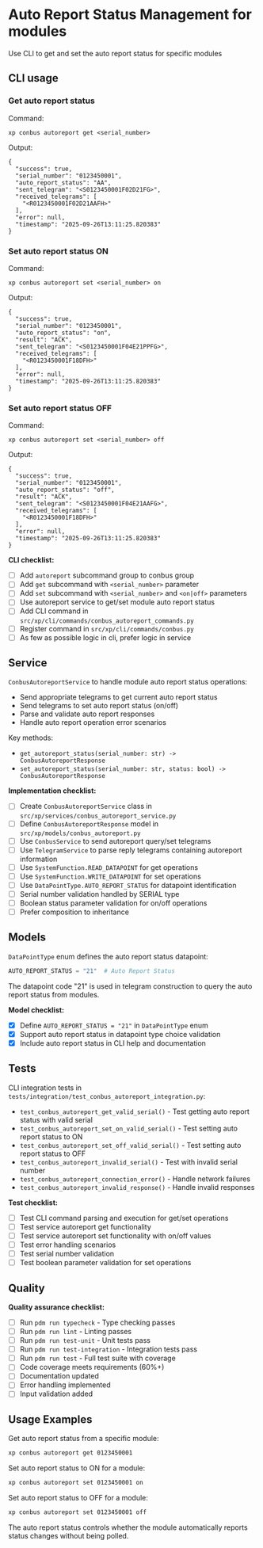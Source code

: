 # Auto Report Status Management for modules

Use CLI to get and set the auto report status for specific modules

## CLI usage

### Get auto report status
Command:
```
xp conbus autoreport get <serial_number>
```

Output:
```
{
  "success": true,
  "serial_number": "0123450001",
  "auto_report_status": "AA",
  "sent_telegram": "<S0123450001F02D21FG>",
  "received_telegrams": [
    "<R0123450001F02D21AAFH>"
  ],
  "error": null,
  "timestamp": "2025-09-26T13:11:25.820383"
}
```

### Set auto report status ON
Command:
```
xp conbus autoreport set <serial_number> on
```

Output:
```
{
  "success": true,
  "serial_number": "0123450001",
  "auto_report_status": "on",
  "result": "ACK",
  "sent_telegram": "<S0123450001F04E21PPFG>",
  "received_telegrams": [
    "<R0123450001F18DFH>"
  ],
  "error": null,
  "timestamp": "2025-09-26T13:11:25.820383"
}
```

### Set auto report status OFF
Command:
```
xp conbus autoreport set <serial_number> off
```

Output:
```
{
  "success": true,
  "serial_number": "0123450001",
  "auto_report_status": "off",
  "result": "ACK",
  "sent_telegram": "<S0123450001F04E21AAFG>",
  "received_telegrams": [
    "<R0123450001F18DFH>"
  ],
  "error": null,
  "timestamp": "2025-09-26T13:11:25.820383"
}
```

**CLI checklist:**
- [ ] Add `autoreport` subcommand group to conbus group
- [ ] Add `get` subcommand with `<serial_number>` parameter
- [ ] Add `set` subcommand with `<serial_number>` and `<on|off>` parameters
- [ ] Use autoreport service to get/set module auto report status
- [ ] Add CLI command in `src/xp/cli/commands/conbus_autoreport_commands.py`
- [ ] Register command in `src/xp/cli/commands/conbus.py`
- [ ] As few as possible logic in cli, prefer logic in service

## Service

`ConbusAutoreportService` to handle module auto report status operations:

- Send appropriate telegrams to get current auto report status
- Send telegrams to set auto report status (on/off)
- Parse and validate auto report responses
- Handle auto report operation error scenarios

Key methods:
- `get_autoreport_status(serial_number: str) -> ConbusAutoreportResponse`
- `set_autoreport_status(serial_number: str, status: bool) -> ConbusAutoreportResponse`

**Implementation checklist:**
- [ ] Create `ConbusAutoreportService` class in `src/xp/services/conbus_autoreport_service.py`
- [ ] Define `ConbusAutoreportResponse` model in `src/xp/models/conbus_autoreport.py`
- [ ] Use `ConbusService` to send autoreport query/set telegrams
- [ ] Use `TelegramService` to parse reply telegrams containing autoreport information
- [ ] Use `SystemFunction.READ_DATAPOINT` for get operations
- [ ] Use `SystemFunction.WRITE_DATAPOINT` for set operations
- [ ] Use `DataPointType.AUTO_REPORT_STATUS` for datapoint identification
- [ ] Serial number validation handled by SERIAL type
- [ ] Boolean status parameter validation for on/off operations
- [ ] Prefer composition to inheritance

## Models

`DataPointType` enum defines the auto report status datapoint:

```python
AUTO_REPORT_STATUS = "21"  # Auto Report Status
```

The datapoint code "21" is used in telegram construction to query the auto report status from modules.

**Model checklist:**
- [x] Define `AUTO_REPORT_STATUS = "21"` in `DataPointType` enum
- [x] Support auto report status in datapoint type choice validation
- [x] Include auto report status in CLI help and documentation

## Tests

CLI integration tests in `tests/integration/test_conbus_autoreport_integration.py`:

- `test_conbus_autoreport_get_valid_serial()` - Test getting auto report status with valid serial
- `test_conbus_autoreport_set_on_valid_serial()` - Test setting auto report status to ON
- `test_conbus_autoreport_set_off_valid_serial()` - Test setting auto report status to OFF
- `test_conbus_autoreport_invalid_serial()` - Test with invalid serial number
- `test_conbus_autoreport_connection_error()` - Handle network failures
- `test_conbus_autoreport_invalid_response()` - Handle invalid responses

**Test checklist:**
- [ ] Test CLI command parsing and execution for get/set operations
- [ ] Test service autoreport get functionality
- [ ] Test service autoreport set functionality with on/off values
- [ ] Test error handling scenarios
- [ ] Test serial number validation
- [ ] Test boolean parameter validation for set operations

## Quality

**Quality assurance checklist:**
- [ ] Run `pdm run typecheck` - Type checking passes
- [ ] Run `pdm run lint` - Linting passes
- [ ] Run `pdm run test-unit` - Unit tests pass
- [ ] Run `pdm run test-integration` - Integration tests pass
- [ ] Run `pdm run test` - Full test suite with coverage
- [ ] Code coverage meets requirements (60%+)
- [ ] Documentation updated
- [ ] Error handling implemented
- [ ] Input validation added

## Usage Examples

Get auto report status from a specific module:
```bash
xp conbus autoreport get 0123450001
```

Set auto report status to ON for a module:
```bash
xp conbus autoreport set 0123450001 on
```

Set auto report status to OFF for a module:
```bash
xp conbus autoreport set 0123450001 off
```

The auto report status controls whether the module automatically reports status changes without being polled.